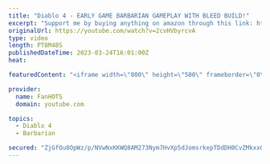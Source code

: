 ```yaml
---
title: "Diablo 4 - EARLY GAME BARBARIAN GAMEPLAY WITH BLEED BUILD!"
excerpt: "Support me by buying anything on amazon through this link: https://amzn.to/2TDIGVa My Recommended Gaming Headset: ..."
originalUrl: https://youtube.com/watch?v=2cvHVbyrcvA
type: video
length: PT8M48S
publishedDateTime: 2023-03-24T16:01:00Z
heat: 

featuredContent: "<iframe width=\"800\" height=\"500\" frameborder=\"0\" src=\"https://www.youtube.com/embed/2cvHVbyrcvA\" allow=\"accelerometer; autoplay; encrypted-media; gyroscope; picture-in-picture\" allowfullscreen></iframe>"

provider:
  name: FanHOTS
  domain: youtube.com

topics:
  - Diablo 4
  - Barbarian

secured: "ZjGfOu8OpWz/p/NVwNxKKWQ8AM273Nym7HvXp5dJomsrkepTDdDH0CvZMkxxOubFe3GW6VG9ECplmBTG8XW5X6zaWmHgMTsg3pN62emHuVAUjVv2VZWy4qCC6AChFnhuUIDfSNBk8t77KtMDAxpoRFDqmN7OQAG7m8ZqspjnQObKWAgXld7KpWJQT8Lqd4hdzwSHQgPKYfR/RlXQkWx4skR32LxOUQOvWNhjsDmtHTHBpd5PU2jwWYUTiO7cguC+g4xQAnpaxeTwIoY7XhwP/B+Ufyc3hCR6J7IwG+HZcm8BmWcuaAUaErvfHsD7pQhNVwgQGZJ/tpDvkD60nxyX9skw9WIpJf32qUCGmaqgecZ6m2LqBQgprhjuCQ0eOgX7NvCiRJdNWJm9to8WrW8rlw==;9xDlOL7KDI63ZvmDq3hWmA=="
---
```


